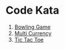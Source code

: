 # Code Kata

1. [Bowling Game](./src/BowlingGame/)
2. [Multi Currency](./src/MultiCurrency/)
3. [Tic Tac Toe](./src/TicTacToe/)
